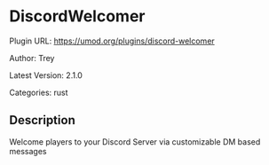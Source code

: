 # DiscordWelcomer

Plugin URL: https://umod.org/plugins/discord-welcomer

Author: Trey

Latest Version: 2.1.0

Categories: rust

## Description

Welcome players to your Discord Server via customizable DM based messages
